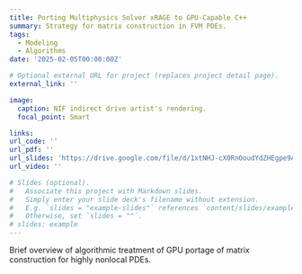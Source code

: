 ```yaml
---
title: Porting Multiphysics Solver xRAGE to GPU-Capable C++
summary: Strategy for matrix construction in FVM PDEs.
tags:
  - Modeling
  - Algorithms
date: '2025-02-05T00:00:00Z'

# Optional external URL for project (replaces project detail page).
external_link: ''

image:
  caption: NIF indirect drive artist's rendering.
  focal_point: Smart

links:
url_code: ''
url_pdf: ''
url_slides: 'https://drive.google.com/file/d/1xtNHJ-cX0RnOoudYdZHEgpe9APdiwYVY/view?usp=sharing'
url_video: ''

# Slides (optional).
#   Associate this project with Markdown slides.
#   Simply enter your slide deck's filename without extension.
#   E.g. `slides = "example-slides"` references `content/slides/example-slides.md`.
#   Otherwise, set `slides = ""`.
# slides: example
---
```


  Brief overview of algorithmic treatment of GPU portage of matrix construction for highly nonlocal PDEs.

